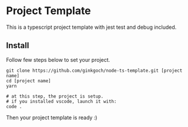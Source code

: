# Project Template
This is a typescript project template with jest test and debug included.

## Install
Follow few steps below to set your project.

```
git clone https://github.com/ginkgoch/node-ts-template.git [project name]
cd [project name]
yarn

# at this step, the project is setup.
# if you installed vscode, launch it with:
code .
```

Then your project template is ready :)